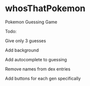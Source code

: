 # whosThatPokemon
Pokemon Guessing Game

Todo: 

Give only 3 guesses 

Add background

Add autocomplete to guessing 

Remove names from dex entries

Add buttons for each gen specifically
